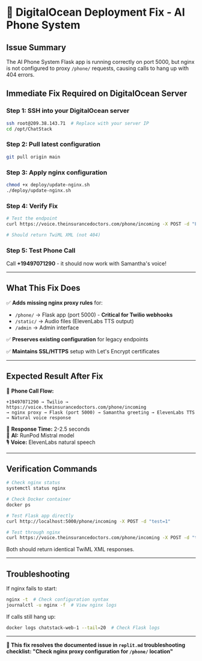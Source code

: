 # 🚀 DigitalOcean Deployment Fix - AI Phone System

## Issue Summary
The AI Phone System Flask app is running correctly on port 5000, but nginx is not configured to proxy `/phone/` requests, causing calls to hang up with 404 errors.

## Immediate Fix Required on DigitalOcean Server

### Step 1: SSH into your DigitalOcean server
```bash
ssh root@209.38.143.71  # Replace with your server IP
cd /opt/ChatStack
```

### Step 2: Pull latest configuration
```bash
git pull origin main
```

### Step 3: Apply nginx configuration
```bash
chmod +x deploy/update-nginx.sh
./deploy/update-nginx.sh
```

### Step 4: Verify Fix
```bash
# Test the endpoint
curl https://voice.theinsurancedoctors.com/phone/incoming -X POST -d "From=+12345678901&To=+19497071290"

# Should return TwiML XML (not 404)
```

### Step 5: Test Phone Call
Call **+19497071290** - it should now work with Samantha's voice!

---

## What This Fix Does

✅ **Adds missing nginx proxy rules** for:
- `/phone/` → Flask app (port 5000) - **Critical for Twilio webhooks**  
- `/static/` → Audio files (ElevenLabs TTS output)
- `/admin` → Admin interface

✅ **Preserves existing configuration** for legacy endpoints

✅ **Maintains SSL/HTTPS** setup with Let's Encrypt certificates

---

## Expected Result After Fix

🎯 **Phone Call Flow:**
```
+19497071290 → Twilio → https://voice.theinsurancedoctors.com/phone/incoming 
→ nginx proxy → Flask (port 5000) → Samantha greeting → ElevenLabs TTS 
→ Natural voice response
```

🎵 **Response Time:** 2-2.5 seconds  
🤖 **AI:** RunPod Mistral model  
🎙️ **Voice:** ElevenLabs natural speech  

---

## Verification Commands

```bash
# Check nginx status
systemctl status nginx

# Check Docker container
docker ps

# Test Flask app directly
curl http://localhost:5000/phone/incoming -X POST -d "test=1"

# Test through nginx
curl https://voice.theinsurancedoctors.com/phone/incoming -X POST -d "test=1"
```

Both should return identical TwiML XML responses.

---

## Troubleshooting

If nginx fails to start:
```bash
nginx -t  # Check configuration syntax
journalctl -u nginx -f  # View nginx logs
```

If calls still hang up:
```bash
docker logs chatstack-web-1 --tail=20  # Check Flask logs
```

---

**🎯 This fix resolves the documented issue in `replit.md` troubleshooting checklist: "Check nginx proxy configuration for `/phone/` location"**